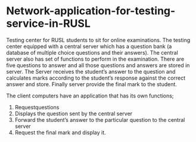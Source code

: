 # Network-application-for-testing-service-in-RUSL
Testing center for RUSL students to sit for online examinations. The testing center equipped with a central server which has a question bank (a database of multiple choice questions and their answers). The central server also has set of functions to perform in the examination.
There are five questions to answer and all those questions and answers are stored in server.
The Server receives the student’s answer to the question and calculates marks according to the
student’s response against the correct answer and store. Finally server provide the final mark to
the student.

The client computers have an application that has its own functions; 

01) Requestquestions
02) Displays the question sent by the central server
03) Forward the student’s answer to the particular question to the central server
04) Request the final mark and display it.
